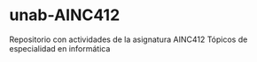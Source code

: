 # unab-AINC412
Repositorio con actividades de la asignatura AINC412 Tópicos de especialidad en informática
